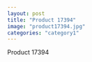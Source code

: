 ```yaml
---
layout: post
title: "Product 17394"
image: "product17394.jpg"
categories: "category1"
---
```

Product 17394
